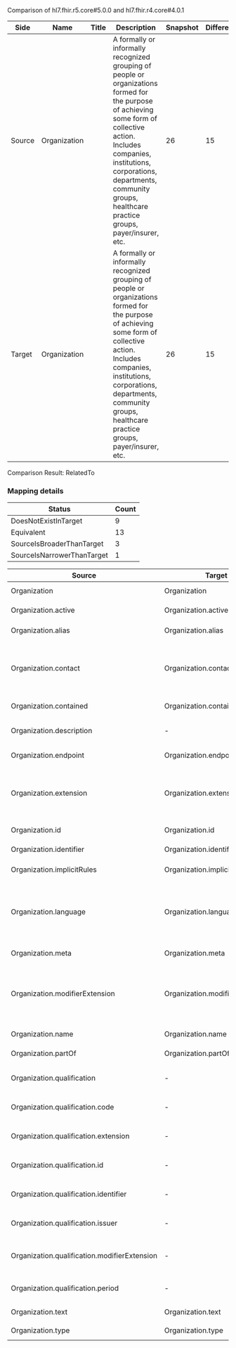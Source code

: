 Comparison of hl7.fhir.r5.core#5.0.0 and hl7.fhir.r4.core#4.0.1

| Side | Name | Title | Description | Snapshot | Differential |
| --- | --- | --- | --- | --- | --- |
| Source | Organization |  | A formally or informally recognized grouping of people or organizations formed for the purpose of achieving some form of collective action.  Includes companies, institutions, corporations, departments, community groups, healthcare practice groups, payer/insurer, etc. | 26 | 15 |
| Target | Organization |  | A formally or informally recognized grouping of people or organizations formed for the purpose of achieving some form of collective action.  Includes companies, institutions, corporations, departments, community groups, healthcare practice groups, payer/insurer, etc. | 26 | 15 |


Comparison Result: RelatedTo


### Mapping details

| Status | Count |
| ------ | ----- |
DoesNotExistInTarget | 9 |
Equivalent | 13 |
SourceIsBroaderThanTarget | 3 |
SourceIsNarrowerThanTarget | 1 |


| Source | Target | Status | Message |
| ------ | ------ | ------ | ------- |
| Organization | Organization | Equivalent | R5 `Organization` maps as Equivalent to R4 `Organization` |
| Organization.active | Organization.active | Equivalent | R5 `Organization.active` maps as Equivalent to R4 `Organization.active` |
| Organization.alias | Organization.alias | Equivalent | R5 `Organization.alias` maps as Equivalent to R4 `Organization.alias` |
| Organization.contact | Organization.contact | SourceIsBroaderThanTarget | R5 `Organization.contact` maps as SourceIsBroaderThanTarget to R4 `Organization.contact` - contact has change due to type change: R5 contact ExtendedContactDetail has no equivalent or mapped type in R4 contact |
| Organization.contained | Organization.contained | Equivalent | R5 `Organization.contained` maps as Equivalent to R4 `Organization.contained` |
| Organization.description | - | DoesNotExistInTarget | R5 `Organization.description` does not appear in the target and has no mapping for `Organization`. |
| Organization.endpoint | Organization.endpoint | Equivalent | R5 `Organization.endpoint` maps as Equivalent to R4 `Organization.endpoint` |
| Organization.extension | Organization.extension | SourceIsBroaderThanTarget | R5 `Organization.extension` maps as SourceIsBroaderThanTarget to R4 `Organization.extension` - extension has change due to type change: R5 `extension` `Extension` maps as SourceIsBroaderThanTarget for R4 `extension` |
| Organization.id | Organization.id | Equivalent | R5 `Organization.id` maps as Equivalent to R4 `Organization.id` |
| Organization.identifier | Organization.identifier | Equivalent | R5 `Organization.identifier` maps as Equivalent to R4 `Organization.identifier` |
| Organization.implicitRules | Organization.implicitRules | Equivalent | R5 `Organization.implicitRules` maps as Equivalent to R4 `Organization.implicitRules` |
| Organization.language | Organization.language | SourceIsNarrowerThanTarget | R5 `Organization.language` maps as SourceIsNarrowerThanTarget to R4 `Organization.language` - language changed the binding strength from Required to Preferred; language has change due to type change: R5 `language` `code` maps as SourceIsNarrowerThanTarget for R4 `language` |
| Organization.meta | Organization.meta | Equivalent | R5 `Organization.meta` maps as Equivalent to R4 `Organization.meta` |
| Organization.modifierExtension | Organization.modifierExtension | SourceIsBroaderThanTarget | R5 `Organization.modifierExtension` maps as SourceIsBroaderThanTarget to R4 `Organization.modifierExtension` - modifierExtension has change due to type change: R5 `modifierExtension` `Extension` maps as SourceIsBroaderThanTarget for R4 `modifierExtension` |
| Organization.name | Organization.name | Equivalent | R5 `Organization.name` maps as Equivalent to R4 `Organization.name` |
| Organization.partOf | Organization.partOf | Equivalent | R5 `Organization.partOf` maps as Equivalent to R4 `Organization.partOf` |
| Organization.qualification | - | DoesNotExistInTarget | R5 `Organization.qualification` does not appear in the target and has no mapping for `Organization`. |
| Organization.qualification.code | - | DoesNotExistInTarget | R5 `Organization.qualification.code` does not appear in the target and has no mapping for `Organization`. |
| Organization.qualification.extension | - | DoesNotExistInTarget | R5 `Organization.qualification.extension` does not appear in the target and has no mapping for `Organization`. |
| Organization.qualification.id | - | DoesNotExistInTarget | R5 `Organization.qualification.id` does not appear in the target and has no mapping for `Organization`. |
| Organization.qualification.identifier | - | DoesNotExistInTarget | R5 `Organization.qualification.identifier` does not appear in the target and has no mapping for `Organization`. |
| Organization.qualification.issuer | - | DoesNotExistInTarget | R5 `Organization.qualification.issuer` does not appear in the target and has no mapping for `Organization`. |
| Organization.qualification.modifierExtension | - | DoesNotExistInTarget | R5 `Organization.qualification.modifierExtension` does not appear in the target and has no mapping for `Organization`. |
| Organization.qualification.period | - | DoesNotExistInTarget | R5 `Organization.qualification.period` does not appear in the target and has no mapping for `Organization`. |
| Organization.text | Organization.text | Equivalent | R5 `Organization.text` maps as Equivalent to R4 `Organization.text` |
| Organization.type | Organization.type | Equivalent | R5 `Organization.type` maps as Equivalent to R4 `Organization.type` |

